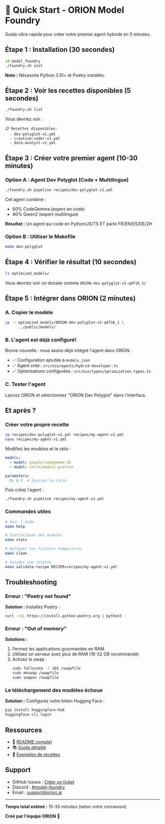 # 🚀 Quick Start - ORION Model Foundry

Guide ultra-rapide pour créer votre premier agent hybride en 5 minutes.

## Étape 1 : Installation (30 secondes)

```bash
cd model_foundry
./foundry.sh init
```

**Note :** Nécessite Python 3.10+ et Poetry installés.

## Étape 2 : Voir les recettes disponibles (5 secondes)

```bash
./foundry.sh list
```

Vous devriez voir :
```
📋 Recettes disponibles:
  - dev-polyglot-v1.yml
  - creative-coder-v1.yml
  - data-analyst-v1.yml
```

## Étape 3 : Créer votre premier agent (10-30 minutes)

### Option A : Agent Dev Polyglot (Code + Multilingue)

```bash
./foundry.sh pipeline recipes/dev-polyglot-v1.yml
```

Cet agent combine :
- 60% CodeGemma (expert en code)
- 40% Qwen2 (expert multilingue)

**Résultat :** Un agent qui code en Python/JS/TS ET parle FR/EN/ES/DE/ZH

### Option B : Utiliser le Makefile

```bash
make dev-polyglot
```

## Étape 4 : Vérifier le résultat (10 secondes)

```bash
ls optimized_models/
```

Vous devriez voir un dossier comme `ORION-dev-polyglot-v1-q4f16_1/`

## Étape 5 : Intégrer dans ORION (2 minutes)

### A. Copier le modèle

```bash
cp -r optimized_models/ORION-dev-polyglot-v1-q4f16_1 \
      ../public/models/
```

### B. L'agent est déjà configuré!

Bonne nouvelle : nous avons déjà intégré l'agent dans ORION :

- ✅ Configuration ajoutée à `models.json`
- ✅ Agent créé : `src/oie/agents/hybrid-developer.ts`
- ✅ Optimisations configurées : `src/oie/types/optimization.types.ts`

### C. Tester l'agent

Lancez ORION et sélectionnez "ORION Dev Polyglot" dans l'interface.

## Et après ?

### Créer votre propre recette

```bash
cp recipes/dev-polyglot-v1.yml recipes/my-agent-v1.yml
nano recipes/my-agent-v1.yml
```

Modifiez les modèles et le ratio :

```yaml
models:
  - model: google/codegemma-2b
  - model: votre/modele-prefere

parameters:
  t: 0.5  # Ajustez le ratio
```

Puis créez l'agent :

```bash
./foundry.sh pipeline recipes/my-agent-v1.yml
```

### Commandes utiles

```bash
# Voir l'aide
make help

# Statistiques des modèles
make stats

# Nettoyer les fichiers temporaires
make clean

# Valider une recette
make validate-recipe RECIPE=recipes/my-agent-v1.yml
```

## Troubleshooting

### Erreur : "Poetry not found"

**Solution :** Installez Poetry :

```bash
curl -sSL https://install.python-poetry.org | python3 -
```

### Erreur : "Out of memory"

**Solutions :**

1. Fermez les applications gourmandes en RAM
2. Utilisez un serveur avec plus de RAM (16-32 GB recommandé)
3. Activez le swap :
   ```bash
   sudo fallocate -l 16G /swapfile
   sudo mkswap /swapfile
   sudo swapon /swapfile
   ```

### Le téléchargement des modèles échoue

**Solution :** Configurez votre token Hugging Face :

```bash
pip install huggingface-hub
huggingface-cli login
```

## Ressources

- 📖 [README complet](README.md)
- 📚 [Guide détaillé](../docs/MODEL_FOUNDRY_GUIDE.md)
- 🎯 [Exemples de recettes](recipes/)

## Support

- GitHub Issues : [Créer un ticket](#)
- Discord : [#model-foundry](#)
- Email : support@orion.ai

---

**Temps total estimé :** 15-35 minutes (selon votre connexion)

**Créé par l'équipe ORION** 🚀
